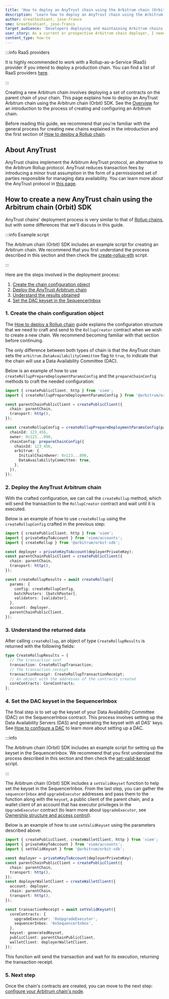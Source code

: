 ```yaml
---
title: 'How to deploy an AnyTrust chain using the Arbitrum chain (Orbit) SDK'
description: 'Learn how to deploy an AnyTrust chain using the Arbitrum chain (Orbit) SDK '
author: GreatSoshiant, jose-franco
sme: GreatSoshiant, jose-franco
target_audience: 'Developers deploying and maintaining Arbitrum chains.'
user_story: As a current or prospective Arbitrum chain deployer, I need to configure and deploy an AnyTrust Arbitrum chain.
content_type: how-to
---
```


:::info RaaS providers

It is highly recommended to work with a Rollup-as-a-Service (RaaS) provider if you intend to deploy a production chain. You can find a list of RaaS providers [here](/launch-arbitrum-chain/06-third-party-integrations/02-third-party-providers.md#rollup-as-a-service-raas-providers).

:::

Creating a new Arbitrum chain involves deploying a set of contracts on the <a data-quicklook-from="parent-chain">parent chain</a> of your chain. This page explains how to deploy an <a data-quicklook-from="arbitrum-anytrust-chain">AnyTrust Arbitrum chain</a> using the Arbitrum chain (Orbit) SDK. See the [Overview](/launch-arbitrum-chain/arbitrum-chain-sdk-introduction.md) for an introduction to the process of creating and configuring an Arbitrum chain.

Before reading this guide, we recommend that you're familiar with the general process for creating new chains explained in the introduction and the first section of [How to deploy a Rollup chain](/launch-arbitrum-chain/03-deploy-an-arbitrum-chain/02-deploying-rollup-chain.md).

## About AnyTrust

AnyTrust chains implement the Arbitrum AnyTrust protocol, an alternative to the Arbitrum Rollup protocol. AnyTrust reduces transaction fees by introducing a minor trust assumption in the form of a permissioned set of parties responsible for managing data availability. You can learn more about the AnyTrust protocol in [this page](/how-arbitrum-works/08-anytrust-protocol.mdx).

## How to create a new AnyTrust chain using the Arbitrum chain (Orbit) SDK

AnyTrust chains' deployment process is very similar to that of [Rollup chains](/launch-arbitrum-chain/03-deploy-an-arbitrum-chain/02-deploying-rollup-chain.md), but with some differences that we'll discuss in this guide.

:::info Example script

The Arbitrum chain (Orbit) SDK includes an example script for creating an Arbitrum chain. We recommend that you first understand the process described in this section and then check the [create-rollup-eth](https://github.com/OffchainLabs/arbitrum-orbit-sdk/blob/main/examples/create-rollup-eth/index.ts) script.

:::

Here are the steps involved in the deployment process:

1. [Create the chain configuration object](#1-create-the-chain-configuration-object)
2. [Deploy the AnyTrust Arbitrum chain](#2-deploy-the-anytrust-arbitrum-chain)
3. [Understand the results obtained](#3-understand-the-returned-data)
4. [Set the DAC keyset in the SequencerInbox](#4-set-the-dac-keyset-in-the-sequencerinbox)

### 1. Create the chain configuration object

The [How to deploy a Rollup chain](/launch-arbitrum-chain/03-deploy-an-arbitrum-chain/02-deploying-rollup-chain.md#parameters-used-when-deploying-a-new-chain) guide explains the configuration structure that we need to craft and send to the `RollupCreator` contract when we wish to create a new chain. We recommend becoming familiar with that section before continuing.

The only difference between both types of chain is that the AnyTrust chain sets the `arbitrum.DataAvailabilityCommittee` flag to `true`, to indicate that the chain will use a Data Availability Committee (DAC).

Below is an example of how to use `createRollupPrepareDeploymentParamsConfig` and the `prepareChainConfig` methods to craft the needed configuration:

```typescript
import { createPublicClient, http } from 'viem';
import { createRollupPrepareDeploymentParamsConfig } from '@arbitrum/orbit-sdk';

const parentChainPublicClient = createPublicClient({
  chain: parentChain,
  transport: http(),
});

const createRollupConfig = createRollupPrepareDeploymentParamsConfig(parentChainPublicClient, {
  chainId: 123_456,
  owner: 0x123...890,
  chainConfig: prepareChainConfig({
    chainId: 123_456,
    arbitrum: {
      InitialChainOwner: 0x123...890,
      DataAvailabilityCommittee: true,
    },
  }),
});
```

### 2. Deploy the AnyTrust Arbitrum chain

With the crafted configuration, we can call the `createRollup` method, which will send the transaction to the `RollupCreator` contract and wait until it is executed.

Below is an example of how to use `createRollup` using the `createRollupConfig` crafted in the previous step:

```typescript
import { createPublicClient, http } from 'viem';
import { privateKeyToAccount } from 'viem/accounts';
import { createRollup } from '@arbitrum/orbit-sdk';

const deployer = privateKeyToAccount(deployerPrivateKey);
const parentChainPublicClient = createPublicClient({
  chain: parentChain,
  transport: http(),
});

const createRollupResults = await createRollup({
  params: {
    config: createRollupConfig,
    batchPosters: [batchPoster],
    validators: [validator],
  },
  account: deployer,
  parentChainPublicClient,
});
```

### 3. Understand the returned data

After calling `createRollup`, an object of type `CreateRollupResults` is returned with the following fields:

```typescript
type CreateRollupResults = {
  // The transaction sent
  transaction: CreateRollupTransaction;
  // The transaction receipt
  transactionReceipt: CreateRollupTransactionReceipt;
  // An object with the addresses of the contracts created
  coreContracts: CoreContracts;
};
```

### 4. Set the DAC keyset in the SequencerInbox

The final step is to set up the keyset of your Data Availability Committee (DAC) on the SequencerInbox contract. This process involves setting up the Data Availability Servers (DAS) and generating the keyset with all DAS' keys. See [How to configure a DAC](/run-arbitrum-node/data-availability-committees/01-get-started.mdx) to learn more about setting up a DAC.

:::info

The Arbitrum chain (Orbit) SDK includes an example script for setting up the keyset in the SequencerInbox. We recommend that you first understand the process described in this section and then check the [set-valid-keyset](https://github.com/OffchainLabs/arbitrum-orbit-sdk/blob/main/examples/set-valid-keyset/index.ts) script.

:::

The Arbitrum chain (Orbit) SDK includes a `setValidKeyset` function to help set the keyset in the SequencerInbox. From the last step, you can gather the `sequencerInbox` and `upgradeExecutor` addresses and pass them to the function along with the `keyset`, a public client of the parent chain, and a wallet client of an account that has executor privileges in the `UpgradeExecutor` contract (to learn more about `UpgradeExecutor`, see [Ownership structure and access control](/launch-arbitrum-chain/04-maintain-your-chain/03-ownership-structure-access-control.mdx)).

Below is an example of how to use `setValidKeyset` using the parameters described above:

```typescript
import { createPublicClient, createWalletClient, http } from 'viem';
import { privateKeyToAccount } from 'viem/accounts';
import { setValidKeyset } from '@arbitrum/orbit-sdk';

const deployer = privateKeyToAccount(deployerPrivateKey);
const parentChainPublicClient = createPublicClient({
  chain: parentChain,
  transport: http(),
});
const deployerWalletClient = createWalletClient({
  account: deployer,
  chain: parentChain,
  transport: http(),
});

const transactionReceipt = await setValidKeyset({
  coreContracts: {
    upgradeExecutor: '0xUpgradeExecutor',
    sequencerInbox: '0xSequencerInbox',
  },
  keyset: generatedKeyset,
  publicClient: parentChainPublicClient,
  walletClient: deployerWalletClient,
});
```

This function will send the transaction and wait for its execution, returning the transaction receipt.

### 5. Next step

Once the chain's contracts are created, you can move to the next step: [configure your Arbitrum chain's node](/launch-arbitrum-chain/how-tos/arbitrum-chain-sdk-preparing-node-config.md).
